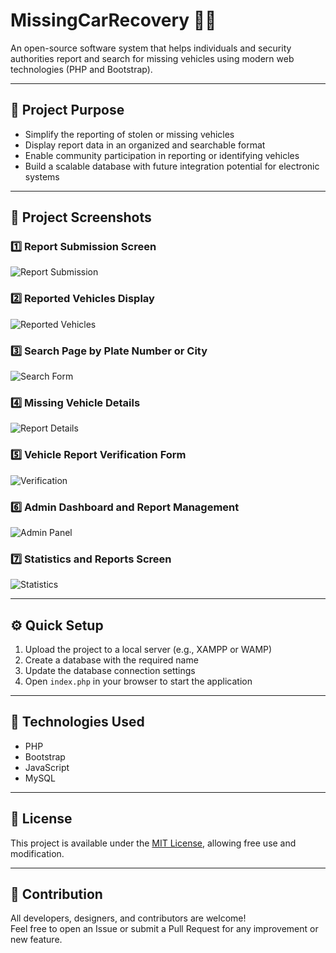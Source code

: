 # MissingCarRecovery 🚗🔎

An open-source software system that helps individuals and security authorities report and search for missing vehicles using modern web technologies (PHP and Bootstrap).

---

## 🎯 Project Purpose

- Simplify the reporting of stolen or missing vehicles  
- Display report data in an organized and searchable format  
- Enable community participation in reporting or identifying vehicles  
- Build a scalable database with future integration potential for electronic systems  

---

## 📸 Project Screenshots

### 1️⃣ Report Submission Screen  
![Report Submission](screenshots/1.png)

### 2️⃣ Reported Vehicles Display  
![Reported Vehicles](screenshots/2.png)

### 3️⃣ Search Page by Plate Number or City  
![Search Form](screenshots/3.png)

### 4️⃣ Missing Vehicle Details  
![Report Details](screenshots/4.png)

### 5️⃣ Vehicle Report Verification Form  
![Verification](screenshots/5.png)

### 6️⃣ Admin Dashboard and Report Management  
![Admin Panel](screenshots/6.png)

### 7️⃣ Statistics and Reports Screen  
![Statistics](screenshots/7.png)

---

## ⚙️ Quick Setup

1. Upload the project to a local server (e.g., XAMPP or WAMP)  
2. Create a database with the required name  
3. Update the database connection settings  
4. Open `index.php` in your browser to start the application  

---

## 🔧 Technologies Used

- PHP  
- Bootstrap  
- JavaScript  
- MySQL  

---

## 📜 License

This project is available under the [MIT License](LICENSE), allowing free use and modification.

---

## 🤝 Contribution

All developers, designers, and contributors are welcome!  
Feel free to open an Issue or submit a Pull Request for any improvement or new feature.
